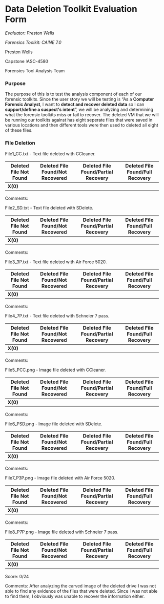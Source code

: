 # Data Deletion Toolkit Evaluation Form

*Evaluator: Preston Wells*

*Forensics Toolkit: CAINE 7.0* 

Preston Wells

Capstone IASC-4580

Forensics Tool Analysis Team

### Purpose

The purpose of this is to test the analysis component of each of our forensic toolkits. Since the user story we will be testing is “As a **Computer Forensic Analyst**, I want to **detect and recover deleted data** so I can **support/define a suspect's intent**”, we will be analyzing and determining what the forensic toolkits miss or fail to recover. The deleted VM that we will be running our toolkits against has eight seperate files that were saved in various locations and then different tools were then used to deleted all eight of these files.

### File Deletion

File1_CC.txt - Text file deleted with CCleaner.

| Deleted File Not Found |Deleted File Found/Not Recovered | Deleted File Found/Partial Recovery | Deleted File Found/Full Recovery |
|---|---|---|---|
|  **X(0)** |   |   |   |

Comments:

File2_SD.txt - Text file deleted with SDelete.

| Deleted File Not Found |Deleted File Found/Not Recovered | Deleted File Found/Partial Recovery | Deleted File Found/Full Recovery |
|---|---|---|---|
| **X(0)**  |   |   |   |

Comments:

File3_3P.txt - Text file deleted with Air Force 5020.

| Deleted File Not Found |Deleted File Found/Not Recovered | Deleted File Found/Partial Recovery | Deleted File Found/Full Recovery |
|---|---|---|---|
| **X(0)**  |   |   |   |

Comments:

File4_7P.txt - Text file deleted with Schneier 7 pass.

| Deleted File Not Found |Deleted File Found/Not Recovered | Deleted File Found/Partial Recovery | Deleted File Found/Full Recovery |
|---|---|---|---|
| **X(0)**  |   |   |   |

Comments:

File5_PCC.png - Image file deleted with CCleaner.

| Deleted File Not Found |Deleted File Found/Not Recovered | Deleted File Found/Partial Recovery | Deleted File Found/Full Recovery |
|---|---|---|---|
| **X(0)**  |   |   |   |

Comments:

File6_PSD.png - Image file deleted with SDelete.

| Deleted File Not Found |Deleted File Found/Not Recovered | Deleted File Found/Partial Recovery | Deleted File Found/Full Recovery |
|---|---|---|---|
| **X(0)**  |   |   |   |

Comments:

File7_P3P.png - Image file deleted with Air Force 5020.

| Deleted File Not Found |Deleted File Found/Not Recovered | Deleted File Found/Partial Recovery | Deleted File Found/Full Recovery |
|---|---|---|---|
| **X(0)**  |   |   |   |

Comments:

File8_P7P.png - Image file deleted with Schneier 7 pass.

| Deleted File Not Found |Deleted File Found/Not Recovered | Deleted File Found/Partial Recovery | Deleted File Found/Full Recovery |
|---|---|---|---|
| **X(0)**  |   |   |   |

Score:
0/24

Comments:
After analyzing the carved image of the deleted drive I was not able to find any evidence of the files that were deleted. Since I was not able to find them, I obviously was unable to recover the information either.
